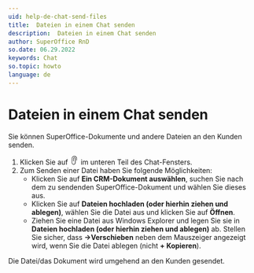 ```yaml
---
uid: help-de-chat-send-files
title:  Dateien in einem Chat senden
description:  Dateien in einem Chat senden
author: SuperOffice RnD
so.date: 06.29.2022
keywords: Chat
so.topic: howto
language: de
---
```


# Dateien in einem Chat senden

Sie können SuperOffice-Dokumente und andere Dateien an den Kunden senden.

1. Klicken Sie auf ![Symbol][img1] im unteren Teil des Chat-Fensters.
2. Zum Senden einer Datei haben Sie folgende Möglichkeiten:
    * Klicken Sie auf **Ein CRM-Dokument auswählen**, suchen Sie nach dem zu sendenden SuperOffice-Dokument und wählen Sie dieses aus.
    * Klicken Sie auf **Dateien hochladen (oder hierhin ziehen und ablegen)**, wählen Sie die Datei aus und klicken Sie auf **Öffnen**.
    * Ziehen Sie eine Datei aus Windows Explorer und legen Sie sie in **Dateien hochladen (oder hierhin ziehen und ablegen)** ab. Stellen Sie sicher, dass **→Verschieben** neben dem Mauszeiger angezeigt wird, wenn Sie die Datei ablegen (nicht **+ Kopieren**).

Die Datei/das Dokument wird umgehend an den Kunden gesendet.

<!-- Referenced links -->

<!-- Referenced images -->
[img1]: ../../../../common/icons/attachments-black.png
